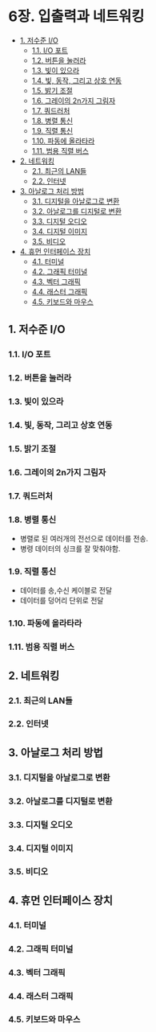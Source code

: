 # 6장. 입출력과 네트워킹

- [1. 저수준 I/O](#1-저수준-io)
  - [1.1. I/O 포트](#11-io-포트)
  - [1.2. 버튼을 눌러라](#12-버튼을-눌러라)
  - [1.3. 빛이 있으라](#13-빛이-있으라)
  - [1.4. 빛, 동작, 그리고 상호 연동](#14-빛-동작-그리고-상호-연동)
  - [1.5. 밝기 조절](#15-밝기-조절)
  - [1.6. 그레이의 2n가지 그림자](#16-그레이의-2n가지-그림자)
  - [1.7. 쿼드러처](#17-쿼드러처)
  - [1.8. 병렬 통신](#18-병렬-통신)
  - [1.9. 직렬 통신](#19-직렬-통신)
  - [1.10. 파동에 올라타라](#110-파동에-올라타라)
  - [1.11. 범용 직렬 버스](#111-범용-직렬-버스)
- [2. 네트워킹](#2-네트워킹)
  - [2.1. 최근의 LAN들](#21-최근의-lan들)
  - [2.2. 인터넷](#22-인터넷)
- [3. 아날로그 처리 방법](#3-아날로그-처리-방법)
  - [3.1. 디지털을 아날로그로 변환](#31-디지털을-아날로그로-변환)
  - [3.2. 아날로그를 디지털로 변환](#32-아날로그를-디지털로-변환)
  - [3.3. 디지털 오디오](#33-디지털-오디오)
  - [3.4. 디지털 이미지](#34-디지털-이미지)
  - [3.5. 비디오](#35-비디오)
- [4. 휴먼 인터페이스 장치](#4-휴먼-인터페이스-장치)
  - [4.1. 터미널](#41-터미널)
  - [4.2. 그래픽 터미널](#42-그래픽-터미널)
  - [4.3. 벡터 그래픽](#43-벡터-그래픽)
  - [4.4. 래스터 그래픽](#44-래스터-그래픽)
  - [4.5. 키보드와 마우스](#45-키보드와-마우스)

## 1. 저수준 I/O

### 1.1. I/O 포트

### 1.2. 버튼을 눌러라

### 1.3. 빛이 있으라

### 1.4. 빛, 동작, 그리고 상호 연동

### 1.5. 밝기 조절

### 1.6. 그레이의 2n가지 그림자

### 1.7. 쿼드러처

### 1.8. 병렬 통신

- 병렬로 된 여러개의 전선으로 데이터를 전송.
- 병령 데이터의 싱크를 잘 맞춰야함.

### 1.9. 직렬 통신

- 데이터를 송,수신 케이블로 전달
- 데이터를 덩어리 단위로 전달

### 1.10. 파동에 올라타라

### 1.11. 범용 직렬 버스

## 2. 네트워킹

### 2.1. 최근의 LAN들

### 2.2. 인터넷

## 3. 아날로그 처리 방법

### 3.1. 디지털을 아날로그로 변환

### 3.2. 아날로그를 디지털로 변환

### 3.3. 디지털 오디오

### 3.4. 디지털 이미지

### 3.5. 비디오

## 4. 휴먼 인터페이스 장치

### 4.1. 터미널

### 4.2. 그래픽 터미널

### 4.3. 벡터 그래픽

### 4.4. 래스터 그래픽

### 4.5. 키보드와 마우스

